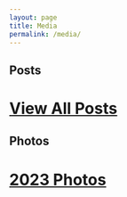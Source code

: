 ```yaml
---
layout: page
title: Media
permalink: /media/
---
```


## Posts
# [View All Posts][posts]

## Photos
# [2023 Photos][2023]

[posts]: /posts/
[2023]: /media/2023/